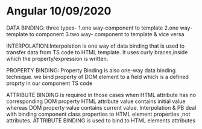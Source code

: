 # Angular 10/09/2020
DATA BINDING:
three types-
1.one way-component to template
2.one way- template to component
3.two way- component to template & vice versa

INTERPOLATION:Interpolation is one way of data binding that is used to transfer data from TS code to HTML template.
It uses curly braces,inside which the property/expression is written.

PROPERTY BINDING: Property Binding is also one-way data binding technique.
we bind property of DOM element to a field which is a defined proprty in our component TS code

ATTRIBUTE BINDING is required in those cases when HTML attribute has no corresponding DOM property
HTML attribute value contains initial value whereas DOM property value contains current value.
Interpolation & PB deal with binding component class properties to HTML element properties ,not attributes.
ATTRIBUTE BINDING is used to bind to HTML elements attributes 


